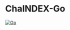 # ChaINDEX-Go

[![Go](https://github.com/SeriousPassenger/ChaINDEX-Go/actions/workflows/go.yml/badge.svg)](https://github.com/SeriousPassenger/ChaINDEX-Go/actions/workflows/go.yml)
